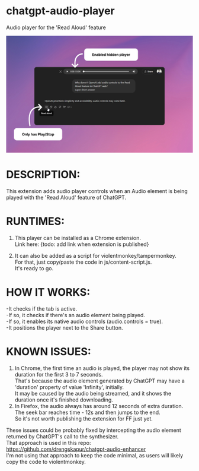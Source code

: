 # chatgpt-audio-player

Audio player for the 'Read Aloud' feature

![Screenshot of the extension](images/promo-screenshot.png)

# DESCRIPTION:

This extension adds audio player controls when an Audio element is being played with the 'Read Aloud' feature of ChatGPT.

# RUNTIMES:

1. This player can be installed as a Chrome extension.  
   Link here: {todo: add link when extension is published}

2. It can also be added as a script for violentmonkey/tampermonkey.  
   For that, just copy/paste the code in js/content-script.js.  
   It's ready to go.

# HOW IT WORKS:

-It checks if the tab is active.  
-If so, it checks if there's an audio element being played.  
-If so, it enables its native audio controls (audio.controls = true).  
-It positions the player next to the Share button.

# KNOWN ISSUES:

1. In Chrome, the first time an audio is played, the player may not show its duration for the first 3 to 7 seconds.  
   That's because the audio element generated by ChatGPT may have a 'duration' property of value 'Infinity', initially.  
   It may be caused by the audio being streamed, and it shows the duration once it's finished downloading.
2. In Firefox, the audio always has around 12 seconds of extra duration. The seek bar reaches time - 12s and then jumps to the end.  
   So it's not worth publishing the extension for FF just yet.

These issues could be probably fixed by intercepting the audio element returned by ChatGPT's call to the synthesizer.  
That approach is used in this repo: https://github.com/drengskapur/chatgpt-audio-enhancer  
I'm not using that approach to keep the code minimal, as users will likely copy the code to violentmonkey.
